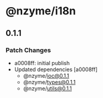 # @nzyme/i18n

## 0.1.1

### Patch Changes

- a0008ff: initial publish
- Updated dependencies [a0008ff]
    - @nzyme/ioc@0.1.1
    - @nzyme/types@0.1.1
    - @nzyme/utils@0.1.1
